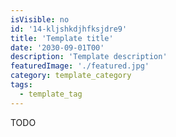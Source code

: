 ```yaml
---
isVisible: no
id: '14-kljshkdjhfksjdre9'
title: 'Template title'
date: '2030-09-01T00'
description: 'Template description'
featuredImage: './featured.jpg'
category: template_category
tags:
  - template_tag
---
```


TODO
